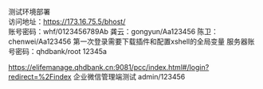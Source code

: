 
测试环境部署  
访问地址：https://173.16.75.5/bhost/  
账号密码：whf/0123456789Ab 龚云：gongyun/Aa123456 陈卫：chenwei/Aa123456
第一次登录需要下载插件和配置xshell的全局变量
服务器账号密码：qhdbank/root  12345a

https://elifemanage.qhdbank.cn:9081/pcc/index.html#/login?redirect=%2Findex
企业微信管理端测试 admin/123456



